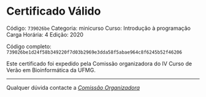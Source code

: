 # Certificado Válido

Código: `739026be`
Categoria: minicurso
Curso: Introdução à programação
Carga Horária: 4
Edição: 2020


Código completo: `739026be1d24f58b349220f7d03b2969e3dda58f5abae964c8f6245b52f46206`


Este certificado foi expedido pela Comissão organizadora do IV Curso de Verão em Bioinformática da UFMG.

----

Qualquer dúvida contacte a [_Comissão Organizadora_](<mailto:cursobioinfoufmg@gmail.com$subject=[Certificados]>)


